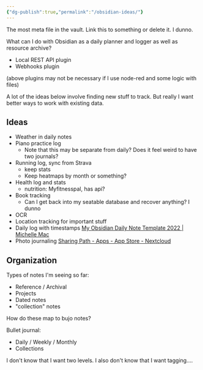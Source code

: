 ```yaml
---
{"dg-publish":true,"permalink":"/obsidian-ideas/"}
---
```



The most meta file in the vault. Link this to something or delete it. I dunno.

What can I do with Obsidian as a daily planner and logger as well as resource archive?

* Local REST API plugin
* Webhooks plugin

(above plugins may not be necessary if I use node-red and some logic with files)

A lot of the ideas below involve finding new stuff to track. But really I want better ways to work with existing data.

## Ideas

* Weather in daily notes
* Piano practice log
    * Note that this may be separate from daily? Does it feel weird to have two journals?
* Running log, sync from Strava
    * keep stats
    * Keep heatmaps by month or something?
* Health log and stats
    * nutrition: Myfitnesspal, has api?
* Book tracking
    * Can I get back into my seatable database and recover anything? I dunno
* OCR
* Location tracking for important stuff
* Daily log with timestamps [My Obsidian Daily Note Template 2022 | Michelle Mac](https://heymichellemac.com/obsidian-daily-note-2022#-daily-log)
* Photo journaling [Sharing Path - Apps - App Store - Nextcloud](https://apps.nextcloud.com/apps/sharingpath)

## Organization

Types of notes I'm seeing so far:

* Reference / Archival
* Projects
* Dated notes
* "collection" notes

How do these map to bujo notes?

Bullet journal:

* Daily / Weekly / Monthly
* Collections

I don't know that I want two levels. I also don't know that I want tagging....